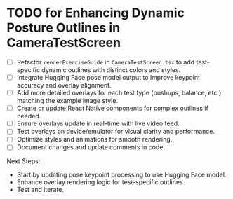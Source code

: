 # TODO for Enhancing Dynamic Posture Outlines in CameraTestScreen

- [ ] Refactor `renderExerciseGuide` in `CameraTestScreen.tsx` to add test-specific dynamic outlines with distinct colors and styles.
- [ ] Integrate Hugging Face pose model output to improve keypoint accuracy and overlay alignment.
- [ ] Add more detailed overlays for each test type (pushups, balance, etc.) matching the example image style.
- [ ] Create or update React Native components for complex outlines if needed.
- [ ] Ensure overlays update in real-time with live video feed.
- [ ] Test overlays on device/emulator for visual clarity and performance.
- [ ] Optimize styles and animations for smooth rendering.
- [ ] Document changes and update comments in code.

Next Steps:
- Start by updating pose keypoint processing to use Hugging Face model.
- Enhance overlay rendering logic for test-specific outlines.
- Test and iterate.
